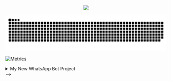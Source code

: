


<p  align="center">
<img src="https://user-images.githubusercontent.com/73097560/115834477-dbab4500-a447-11eb-908a-139a6edaec5c.gif">             
<br>

</div>

![](https://github.com/Platane/snk/raw/output/github-contribution-grid-snake.svg)


![Metrics](https://metrics.lecoq.io/Afx-ToxicLeo?template=classic&followup=1&isocalendar=1&languages=1&isocalendar.duration=half-year&config.timezone=Europe%2FIstanbul)


<details>
  <summary>My New WhatsApp Bot Project</summary>
   <a href="https://github.com/Afx-ToxicLeo/">
    <img src="https://github-readme-stats.vercel.app/api/pin/?username=Afx-ToxicLeo&repo=">
  </a>
  </details>
  -->
<!--
<div align="center">
<img src=")" />
  </div>
-->

